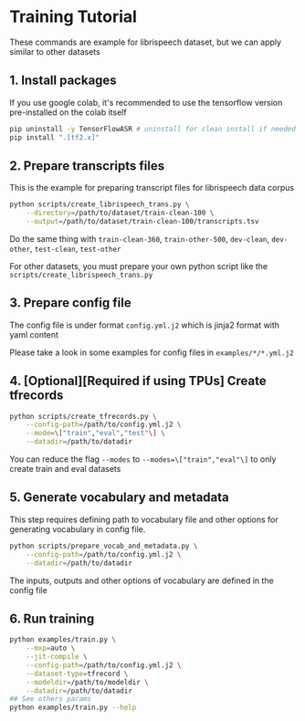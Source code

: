 # Training Tutorial

These commands are example for librispeech dataset, but we can apply similar to other datasets

## 1. Install packages

If you use google colab, it's recommended to use the tensorflow version pre-installed on the colab itself

```bash
pip uninstall -y TensorFlowASR # uninstall for clean install if needed
pip install ".[tf2.x]"
```

## 2. Prepare transcripts files

This is the example for preparing transcript files for librispeech data corpus

```bash
python scripts/create_librispeech_trans.py \
    --directory=/path/to/dataset/train-clean-100 \
    --output=/path/to/dataset/train-clean-100/transcripts.tsv
```

Do the same thing with `train-clean-360`, `train-other-500`, `dev-clean`, `dev-other`, `test-clean`, `test-other`

For other datasets, you must prepare your own python script like the `scripts/create_librispeech_trans.py`

## 3. Prepare config file

The config file is under format `config.yml.j2` which is jinja2 format with yaml content

Please take a look in some examples for config files in `examples/*/*.yml.j2`

## 4. [Optional][Required if using TPUs] Create tfrecords

```bash
python scripts/create_tfrecords.py \
    --config-path=/path/to/config.yml.j2 \
    --mode=\["train","eval","test"\] \
    --datadir=/path/to/datadir
```

You can reduce the flag `--modes` to `--modes=\["train","eval"\]` to only create train and eval datasets

## 5. Generate vocabulary and metadata

This step requires defining path to vocabulary file and other options for generating vocabulary in config file.

```bash
python scripts/prepare_vocab_and_metadata.py \
    --config-path=/path/to/config.yml.j2 \
    --datadir=/path/to/datadir
```

The inputs, outputs and other options of vocabulary are defined in the config file


## 6. Run training

```bash
python examples/train.py \
    --mxp=auto \
    --jit-compile \
    --config-path=/path/to/config.yml.j2 \
    --dataset-type=tfrecord \
    --modeldir=/path/to/modeldir \
    --datadir=/path/to/datadir
## See others params
python examples/train.py --help
```